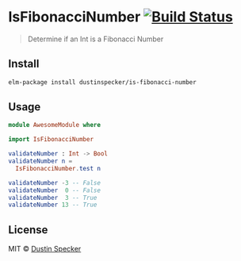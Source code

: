 # IsFibonacciNumber [![Build Status](https://travis-ci.org/dustinspecker/is-fibonacci-number.svg?branch=master)](https://travis-ci.org/dustinspecker/is-fibonacci-number)
> Determine if an Int is a Fibonacci Number

## Install

```bash
elm-package install dustinspecker/is-fibonacci-number
```

## Usage

```elm
module AwesomeModule where

import IsFibonacciNumber

validateNumber : Int -> Bool
validateNumber n =
  IsFibonacciNumber.test n

validateNumber -3 -- False
validateNumber  0 -- False
validateNumber  3 -- True
validateNumber 13 -- True
```

## License
MIT © [Dustin Specker](https://github.com/dustinspecker)
